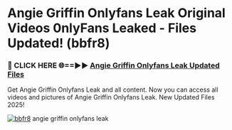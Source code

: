 # Angie Griffin Onlyfans Leak Original Videos 0nlyFans Leaked - Files Updated! (bbfr8)

<h3>🔴 CLICK HERE 🌐==►► <a href="https://tinyurl.com/ms9xzufz" rel="nofollow">Angie Griffin Onlyfans Leak Updated Files</a></h3>

Get Angie Griffin Onlyfans Leak and all content. Now you can access all videos and pictures of Angie Griffin Onlyfans Leak. New Updated Files 2025!

[![bbfr8](https://i.imgur.com/PQ7UWWw.gif)](https://tinyurl.com/ms9xzufz)
angie griffin onlyfans leak